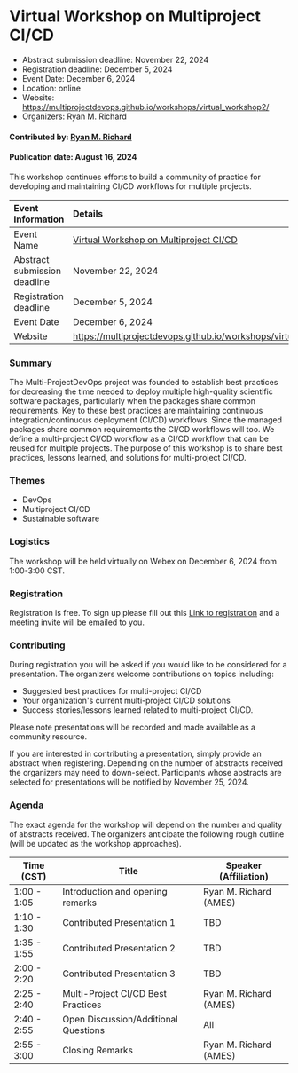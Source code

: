 # Virtual Workshop on Multiproject CI/CD

- Abstract submission deadline: November 22, 2024
- Registration deadline: December 5, 2024
- Event Date: December 6, 2024
- Location: online
- Website: https://multiprojectdevops.github.io/workshops/virtual_workshop2/
- Organizers: Ryan M. Richard

#### Contributed by: [Ryan M. Richard](https://github.com/ryanmrichard)

#### Publication date: August 16, 2024

<!-- deck text start -->
This workshop continues efforts to build a community of practice for developing and maintaining CI/CD workflows for multiple projects.
<!-- deck text ends -->

Event Information | Details
:--- | :---
Event Name | [Virtual Workshop on Multiproject CI/CD](https://multiprojectdevops.github.io/workshops/virtual_workshop1/)
Abstract submission deadline | November 22, 2024
Registration deadline | December 5, 2024
Event Date | December 6, 2024
Website | https://multiprojectdevops.github.io/workshops/virtual_workshop2/


### Summary

The Multi-ProjectDevOps project was founded to establish best practices for
decreasing the time needed to deploy multiple high-quality scientific software
packages, particularly when the packages share common requirements. Key to
these best practices are maintaining continuous integration/continuous
deployment (CI/CD) workflows. Since the managed packages share common
requirements the CI/CD workflows will too. We define a multi-project CI/CD
workflow as a CI/CD workflow that can be reused for multiple projects. The
purpose of this workshop is to share best practices, lessons learned, and
solutions for multi-project CI/CD.

### Themes

- DevOps
- Multiproject CI/CD
- Sustainable software

### Logistics

The workshop will be held virtually on Webex on December 6, 2024 from
 1:00-3:00 CST.

### Registration

Registration is free. To sign up please fill out this
[Link to registration](https://forms.gle/i28cDdMVGUdFdDzx8)
and a meeting invite will be emailed to you.

### Contributing

During registration you will be asked if you would like to be considered for
a presentation. The organizers welcome contributions on topics including:

- Suggested best practices for multi-project CI/CD
- Your organization's current multi-project CI/CD solutions
- Success stories/lessons learned related to multi-project CI/CD.

Please note presentations will be recorded and made available as a
community resource.

If you are interested in contributing a presentation, simply provide an abstract
when registering. Depending on the number of abstracts received the organizers
may need to down-select. Participants whose abstracts are selected for
presentations will be notified by November 25, 2024.

### Agenda

The exact agenda for the workshop will depend on the number and quality of
abstracts received. The organizers anticipate the following rough outline (will
be updated as the workshop approaches).

| Time (CST)  | Title                                | Speaker (Affiliation)  |
| ----------- | ------------------------------------ | ---------------------- |
| 1:00 - 1:05 | Introduction and opening remarks     | Ryan M. Richard (AMES) |
| 1:10 - 1:30 | Contributed Presentation 1           | TBD                    |
| 1:35 - 1:55 | Contributed Presentation 2           | TBD                    |
| 2:00 - 2:20 | Contributed Presentation 3           | TBD                    |
| 2:25 - 2:40 | Multi-Project CI/CD Best Practices   | Ryan M. Richard (AMES) |
| 2:40 - 2:55 | Open Discussion/Additional Questions | All                    |
| 2:55 - 3:00 | Closing Remarks                      | Ryan M. Richard (AMES) |


<!---
Publish: yes
Topics: conferences and workshops, release and deployment, continuous integration testing
--->
